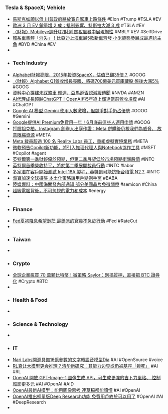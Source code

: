 ### Tesla & SpaceX; Vehicle
- [馬斯克如願以償 川普政府將放寬自駕車上路條件](https://tw.news.yahoo.com/馬斯克如願以償-川普政府將放寬自駕車上路條件-015531241.html) #Elon #Trump #TSLA #EV
- [歐洲 3 月 EV 銷量增 2 成；抵制影響、特斯拉大減 3 成](https://search.app/9CqzB) #TSLA #EV
- [〈財報〉Mobileye調升Q2財測 關稅風暴中展現韌性](https://search.app/M3FPu) #MBLY #EV #SelfDrive
- [韓系車集體「消失」！比亞迪上海車展5款新車齊發 小米靜態參展成最尷尬主角](https://search.app/rXhV4) #BYD #China #EV
-
- ### Tech Industry
- [Alphabet財報亮眼，2015年投資SpaceX，估值已翻35倍？](https://abmedia.io/alphabet-brilliant-financial-report-comes-from-spacex-investment) #GOOG
- [〈財報〉Alphabet Q1營收增長亮眼、將砸700億美元買庫藏股 盤後大漲5%](https://search.app/V6Lxw) #GOOG
- [資料中心擴建未踩煞車 輝達、亞馬遜否認減緩傳聞](https://search.app/6SzVH) #NVDA #AMZN
- [AI代理成長超越ChatGPT！OpenAI料5年追上輝達當前營收規模](https://search.app/bzFkb) #AI #ChatGPT
- [Google AI 模型 Gemini 使用人數激增，但競爭對手仍占優勢](https://search.app/kkeFe) #GOOG #Gemini
- [Google提供AI Premium免費用一年！6月底前這些人適用申請](https://search.app/VRWRd) #GOOG
- [打臉祖克柏、Instagram 創辦人出庭作證：Meta 併購後仍視我們為威脅、 故意限縮資源](https://search.app/gtPBD) #META
- [Meta 裁員超過 100 名 Reality Labs 員工，重組虛擬實境業務](https://search.app/jRLra) #META
- [微軟預告Copilot新功能，將引入推理代理人與Notebook協作工具](https://search.app/YxPZA) #MSFT #Copilot #agent
- [英特爾第一季財報優於預期，但第二季展望低於市場預期衝擊股價](https://search.app/HN8vm) #INTC
- [英特爾首季營收持平，將於第二季展開裁員行動](https://search.app/W2uNj) #INTC #labor
- [多家潛在客戶開始測試 Intel 18A 製程，英特爾可能抗衡台積電 N2？](https://search.app/x5sZr) #INTC
- [淘寶加速全球擴張 本土化策略讓用戶變剁手黨](https://search.app/B5aFH) #BABA
- [陸媒爆料：中國海關發內部通知 部分美國晶片免徵關稅](https://search.app/htUsz) #semicon #China
- [超級電腦背後，不可忽視的電力和成本](https://search.app/MPYh3) #energy
-
- ### Finance
- [Fed夏初降息希望渺茫 最鴿派的官員不急於行動](https://search.app/yWDuA) #Fed #RateCut
-
- ### Taiwan
-
- ### Crypto
- [全球企業瘋買 70 萬顆比特幣！微策略 Saylor：別搞質押，直接把 BTC 證券化](https://search.app/FUjeS) #Crypto #BTC
-
- ### Health & Food
-
- ### Science & Technology
-
- ### IT
- [Nari Labs開源具備16億參數的文字轉語音模型Dia](https://search.app/gi4vg) #AI #OpenSource #voice
- [RL真让大模型更会推理？清华新研究：其能力边界或仍被基座「锁死」](https://www.jiqizhixin.com/articles/2025-04-25-2) #AI #RL
- [OpenAI 開放 GPT-Image-1 圖像生成 API，可生成更強的吉卜力風格、 控制細節更多元](https://search.app/8Z76z) #AI #OpenAI #AID
- [OpenAI最新AI模型：能用圖像思考 連草稿都能讀懂](https://search.app/ZdEjR) #AI #OpenAI
- [OpenAI推出輕量版Deep Research功能 免費用戶終於可以用了](https://search.app/tSZs7) #OpenAI #AI #DeepResearch
-